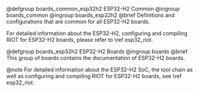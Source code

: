 <!--
SPDX-FileCopyrightText: 2025 Gunar Schorcht
SPDX-License-Identifier: LGPL-2.1-only
-->

@defgroup    boards_common_esp32h2  ESP32-H2 Common
@ingroup     boards_common
@ingroup     boards_esp32h2
@brief       Definitions and configurations that are common for all ESP32-H2 boards.

For detailed information about the ESP32-H2, configuring and compiling RIOT
for ESP32-H2 boards, please refer to \ref esp32_riot.

@defgroup    boards_esp32h2  ESP32-H2 Boards
@ingroup     boards
@brief       This group of boards contains the documentation of ESP32-H2 boards.

@note        For detailed information about the ESP32-H2 SoC, the tool chain
             as well as configuring and compiling RIOT for ESP32-H2 boards,
             see \ref esp32_riot.
